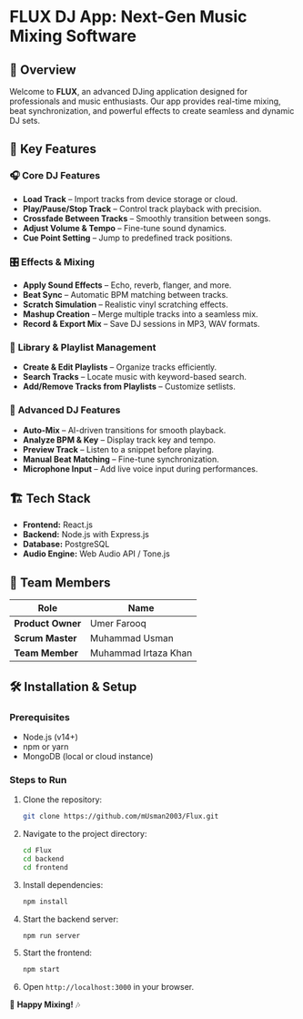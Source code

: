 # **FLUX DJ App: Next-Gen Music Mixing Software**

## 🎵 **Overview**
Welcome to **FLUX**, an advanced DJing application designed for professionals and music enthusiasts. Our app provides real-time mixing, beat synchronization, and powerful effects to create seamless and dynamic DJ sets.

## 🚀 **Key Features**
### 🎧 **Core DJ Features**
- **Load Track** – Import tracks from device storage or cloud.
- **Play/Pause/Stop Track** – Control track playback with precision.
- **Crossfade Between Tracks** – Smoothly transition between songs.
- **Adjust Volume & Tempo** – Fine-tune sound dynamics.
- **Cue Point Setting** – Jump to predefined track positions.

### 🎛 **Effects & Mixing**
- **Apply Sound Effects** – Echo, reverb, flanger, and more.
- **Beat Sync** – Automatic BPM matching between tracks.
- **Scratch Simulation** – Realistic vinyl scratching effects.
- **Mashup Creation** – Merge multiple tracks into a seamless mix.
- **Record & Export Mix** – Save DJ sessions in MP3, WAV formats.

### 📂 **Library & Playlist Management**
- **Create & Edit Playlists** – Organize tracks efficiently.
- **Search Tracks** – Locate music with keyword-based search.
- **Add/Remove Tracks from Playlists** – Customize setlists.

### 🎤 **Advanced DJ Features**
- **Auto-Mix** – AI-driven transitions for smooth playback.
- **Analyze BPM & Key** – Display track key and tempo.
- **Preview Track** – Listen to a snippet before playing.
- **Manual Beat Matching** – Fine-tune synchronization.
- **Microphone Input** – Add live voice input during performances.

## 🏗 Tech Stack

- **Frontend:** React.js  
- **Backend:** Node.js with Express.js  
- **Database:** PostgreSQL  
- **Audio Engine:** Web Audio API / Tone.js  

## 👥 **Team Members**
| Role | Name |
|------|------|
| **Product Owner** | Umer Farooq |
| **Scrum Master** | Muhammad Usman |
| **Team Member** | Muhammad Irtaza Khan |

## 🛠 **Installation & Setup**
### **Prerequisites**
- Node.js (v14+)
- npm or yarn
- MongoDB (local or cloud instance)

### **Steps to Run**
1. Clone the repository:  
   ```sh
   git clone https://github.com/mUsman2003/Flux.git
   ```
2. Navigate to the project directory:  
   ```sh
   cd Flux
   cd backend
   cd frontend
   ```
3. Install dependencies:  
   ```sh
   npm install
   ```
4. Start the backend server:  
   ```sh
   npm run server
   ```
5. Start the frontend:  
   ```sh
   npm start
   ```
6. Open `http://localhost:3000` in your browser.

🚀 **Happy Mixing!** 🎶


